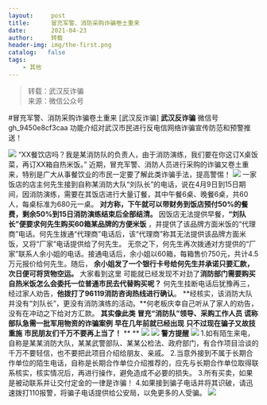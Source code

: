 ```yaml
---
layout:     post
title:      冒充军警、消防采购诈骗卷土重来
date:       2021-04-23
author:     转载
header-img: img/the-first.png
catalog:   false
tags:
    - 其他
---
```


<blockquote><p>转载：武汉反诈骗<br>
来源：微信公众号</p></blockquote>

#冒充军警、消防采购诈骗卷土重来
[武汉反诈骗]
**武汉反诈骗**
微信号gh_9450e8cf3caa
功能介绍对武汉市民进行反电信网络诈骗宣传防范和预警推送！

![]({{site.baseurl}}/postimg/Ljib4So7yuWg7fsOnib4GAu46Myp3KbWicFcT0dIj6bUfsAkR5NHsUbYfShK0wuibPPrHSWAhcjKySMOa0Id4iavQTA.png)
“XX餐饮店吗？我是某消防队的负责人，由于消防演练，我们要在你这订X桌饭菜，再订XX箱自热米饭。”
近期，冒充军警、消防人员进行采购的诈骗又卷土重来，特别是广大从事餐饮业的市民一定要了解此类诈骗手法，提高警惕！
![]({{site.baseurl}}/postimg/8wBAcE4t1v5vgtOiabA2ZsDULlCRkiajibE9CejDJcar4GGWXZfGLMicbyicX9eSkVKMeibEuGXUguDDATmX5yLEc6ew.jpeg)
一家饭店的店主何先生接到自称某消防大队“刘队长”的电话，说在4月9日到15日期间，因消防演练，需要在其饭店进行大量订餐，其中午餐6桌、晚餐6桌，共60人，每桌标准为680元一桌。
**对方称，下午就可以带财务到饭店预付50%的餐费，剩余50%到15日消防演练结束后全部结清。**
因饭店无法提供早餐，**“刘队长”便要求何先生购买60箱某品牌的方便米饭**
，并提供了该品牌方面米饭的“代理商”电话。何先生拨通“代理商”电话后，该“代理商”称其无法提供该品牌方面米饭，又将“厂家”电话提供给了何先生。
无奈之下，何先生再次拨通对方提供的“厂家”联系人余小姐的电话。接通电话后，余小姐以60箱，每箱售价750元，共计4.5万元报价给何先生。随后，
**余小姐发了一个银行卡号给何先生并承诺只要汇款，次日便可将货物空运。**
大家看到这里
可能就已经发现不对劲了**消防部门需要购买自热米饭****怎么会委托一位普通市民****去代替购买呢？**
何先生挂断电话后犹豫再三，经过家人劝告，**他拨打了96119消防咨询热线进行确认**。
**经核实，该消防大队并没有“刘队长”，更没有消防演练的活动。**何老板庆幸自己听从了家人的劝告，没有在冲动之下给对方汇款。
**其实像此类**
**冒充“消防队”领导、采购工作人员**
**谎称部队急需一批军用物资的诈骗案例**
**早在几年前就已经出现**
**只不过现在骗子又故技重施**
**市民朋友们千万不要再上当了！**
**
**
![]({{site.baseurl}}/postimg/8wBAcE4t1v6rzeEH2icCjuibCzH1raebgrS7TSbQydjetGTbcCS3VvkaSltOjHdCuHE0hVbofB3yE1Koe8KyTF4Q.gif)
![]({{site.baseurl}}/postimg/Ljib4So7yuWiaALjnzESrlKWU3nx41KuYlEF1SQManMUVSjuYRmDraWYia0iaBGvrEtjxURMV8G6O2X2zmNLFF23kg.png)
**警方提醒**
![]({{site.baseurl}}/postimg/Ljib4So7yuWiaALjnzESrlKWU3nx41KuYlEF1SQManMUVSjuYRmDraWYia0iaBGvrEtjxURMV8G6O2X2zmNLFF23kg.png)
1\.如有陌生来电，自称是某某消防大队，某某武警部队、某某公检法、政府部门，有合作项目洽谈的千万不要轻信，也不要把此项目介绍给朋友、亲戚。
2.当意外接到不属于长期合作单位的陌生电话，自称是长期合作单位介绍推荐的，应先与长期合作单位取得联系核实，核实情况后，再进行操作，避免造成不必要的损失。
3.所有买卖，如果是被动联系并让交付定金的一律是诈骗！
4.如果接到骗子电话并将其识破，请迅速拨打110报警，将骗子电话提供给公安局，以免更多的人受骗。
![]({{site.baseurl}}/postimg/8wBAcE4t1v5vgtOiabA2ZsDULlCRkiajibEzPlpcHFe1cGTcqMYsjxRSY92b2Bj9F4NP7DaxPYRFiabXNlZ45tCiadQ.jpeg)
